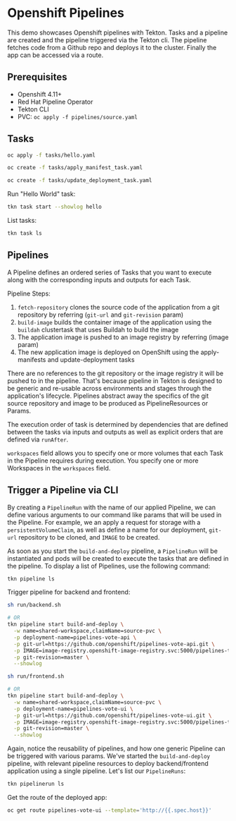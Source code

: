 # Openshift Pipelines

This demo showcases Openshift pipelines with Tekton. Tasks and a pipeline are created and the pipeline triggered via the Tekton cli. The pipeline fetches code from a Github repo and deploys it to the cluster. Finally the app can be accessed via a route.

## Prerequisites

- Openshift 4.11+
- Red Hat Pipeline Operator
- Tekton CLI
- PVC: `oc apply -f pipelines/source.yaml`

## Tasks

```bash
oc apply -f tasks/hello.yaml

oc create -f tasks/apply_manifest_task.yaml

oc create -f tasks/update_deployment_task.yaml
```

Run "Hello World" task:

```bash
tkn task start --showlog hello
```

List tasks:

```bash
tkn task ls
```

## Pipelines

A Pipeline defines an ordered series of Tasks that you want to execute along with the corresponding inputs and outputs for each Task.

Pipeline Steps:

1. `fetch-repository` clones the source code of the application from a git repository by referring (`git-url` and `git-revision` param)
2. `build-image` builds the container image of the application using the `buildah` clustertask that uses Buildah to build the image
3. The application image is pushed to an image registry by referring (image param)
4. The new application image is deployed on OpenShift using the apply-manifests and update-deployment tasks

There are no references to the git repository or the image registry it will be pushed to in the pipeline. That's because pipeline in Tekton is designed to be generic and re-usable across environments and stages through the application's lifecycle. Pipelines abstract away the specifics of the git source repository and image to be produced as PipelineResources or Params.

The execution order of task is determined by dependencies that are defined between the tasks via inputs and outputs as well as explicit orders that are defined via `runAfter`.

`workspaces` field allows you to specify one or more volumes that each Task in the Pipeline requires during execution. You specify one or more Workspaces in the `workspaces` field.

## Trigger a Pipeline via CLI

By creating a `PipelineRun` with the name of our applied Pipeline, we can define various arguments to our command like params that will be used in the Pipeline. For example, we an apply a request for storage with a `persistentVolumeClaim`, as well as define a name for our deployment, `git-url` repository to be cloned, and `IMAGE` to be created.

As soon as you start the `build-and-deploy` pipeline, a `PipelineRun` will be instantiated and pods will be created to execute the tasks that are defined in the pipeline. To display a list of Pipelines, use the following command:

```bash
tkn pipeline ls
```

Trigger pipeline for backend and frontend:

```bash
sh run/backend.sh

# OR
tkn pipeline start build-and-deploy \
  -w name=shared-workspace,claimName=source-pvc \
  -p deployment-name=pipelines-vote-api \
  -p git-url=https://github.com/openshift/pipelines-vote-api.git \
  -p IMAGE=image-registry.openshift-image-registry.svc:5000/pipelines-tutorial/vote-api \
  -p git-revision=master \
  --showlog

sh run/frontend.sh

# OR
tkn pipeline start build-and-deploy \
  -w name=shared-workspace,claimName=source-pvc \
  -p deployment-name=pipelines-vote-ui \
  -p git-url=https://github.com/openshift/pipelines-vote-ui.git \
  -p IMAGE=image-registry.openshift-image-registry.svc:5000/pipelines-tutorial/vote-ui \
  -p git-revision=master \
  --showlog
```

Again, notice the reusability of pipelines, and how one generic Pipeline can be triggered with various params. We've started the `build-and-deploy` pipeline, with relevant pipeline resources to deploy backend/frontend application using a single pipeline. Let's list our `PipelineRuns`:

```bash
tkn pipelinerun ls
```

Get the route of the deployed app:

```bash
oc get route pipelines-vote-ui --template='http://{{.spec.host}}'
```
